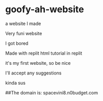 # goofy-ah-website

a website I made

Very funi website

I got bored

Made with replit html tutorial in replit

it's my first website, so be nice

I'll accept any suggestions

kinda sus

##The domain is: spacevini8.n0budget.com
